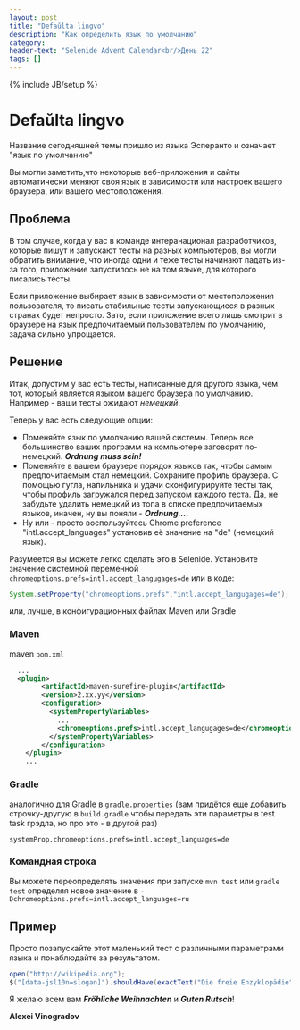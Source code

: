 ```yaml
---
layout: post
title: "Defaŭlta lingvo"
description: "Как определить язык по умолчанию"
category:
header-text: "Selenide Advent Calendar<br/>День 22"
tags: []
---
```

{% include JB/setup %}

# Defaŭlta lingvo

Название сегодняшней темы пришло из языка Эсперанто и означает "язык по умолчанию"

Вы могли заметить,что некоторые веб-приложения и сайты автоматически меняют своя язык в зависимости или настроек вашего браузера, или вашего местоположения. 

## Проблема
В том случае, когда у вас в команде интеранационал разработчиков, которые пишут и запускают тесты на разных компьютеров, вы могли обратить внимание, что иногда одни и теже тесты начинают падать из-за того, приложение запустилось не на том языке, для которого писались тесты.

Если приложение выбирает язык в зависимости от местоположения пользователя, то писать стабильные тесты запускающиеся в разных странах будет непросто. Зато, если приложение всего лишь смотрит в браузере на язык предпочитаемый пользователем по умолчанию, задача сильно упрощается.

## Решение

Итак, допустим у вас есть тесты, написанные для другого языка, чем тот, который является языком вашего браузера по умолчанию. Например - ваши тесты ожидают _немецкий_.

Теперь у вас есть следующие опции:

- Поменяйте язык по умолчанию вашей системы. Теперь все большинство ваших программ на компьютере заговорят по-немецкий. _**Ordnung muss sein!**_
- Поменяйте в вашем браузере порядок языков так, чтобы самым предпочитаемым стал немецкий. Сохраните профиль браузера. С помощью гугла, напильника и удачи сконфигурируйте тесты так, чтобы профиль загружался перед запуском каждого теста. Да, не забудьте удалить немецкий из топа в списке предпочитаемых языков, иначен, ну вы поняли - _**Ordnung....**_
- Ну или - просто воспользуйтесь Chrome preference "intl.accept_languages" установив её значение на "de" (немецкий язык).

Разумеется вы можете легко сделать это в Selenide.
Установите значение системной переменной `chromeoptions.prefs=intl.accept_langugages=de` или в коде:

```java
System.setProperty("chromeoptions.prefs","intl.accept_langugages=de");
```

или, лучше, в конфигурационных файлах Maven или Gradle

### Maven 

maven `pom.xml`
```xml
  ...
  <plugin>
        <artifactId>maven-surefire-plugin</artifactId>
        <version>2.xx.yy</version>
        <configuration>
          <systemPropertyVariables>
            ...
            <chromeoptions.prefs>intl.accept_langugages=de</chromeoptions.prefs>
          </systemPropertyVariables>
        </configuration>
    </plugin>
    ...
```

### Gradle

аналогично для Gradle в `gradle.properties` (вам придётся еще добавить строчку-другую в `build.gradle` чтобы передать эти параметры в test task грэдла, но про это - в другой раз)
```properties
systemProp.chromeoptions.prefs=intl.accept_languages=de
```

### Командная строка

Вы можете переопределять значения при запуске `mvn test` или `gradle test` определяя новое значение в `-Dchromeoptions.prefs=intl.accept_languages=ru`


## Пример

Просто позапускайте этот маленький тест с различными параметрами языка и понаблюдайте за результатом.

```java
open("http://wikipedia.org");
$("[data-jsl10n=slogan]").shouldHave(exactText("Die freie Enzyklopädie"));
```

Я желаю всем вам _**Fröhliche Weihnachten**_ и _**Guten Rutsch**_! 

**Alexei Vinogradov**
